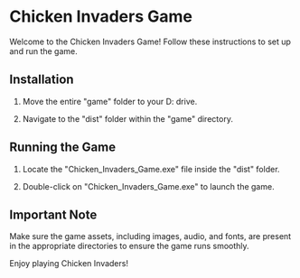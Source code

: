 # Chicken Invaders Game

Welcome to the Chicken Invaders Game! Follow these instructions to set up and run the game.

## Installation

1. Move the entire "game" folder to your D: drive.

2. Navigate to the "dist" folder within the "game" directory.

## Running the Game

1. Locate the "Chicken_Invaders_Game.exe" file inside the "dist" folder.

2. Double-click on "Chicken_Invaders_Game.exe" to launch the game.

## Important Note

Make sure the game assets, including images, audio, and fonts, are present in the appropriate directories to ensure the game runs smoothly.

Enjoy playing Chicken Invaders!
